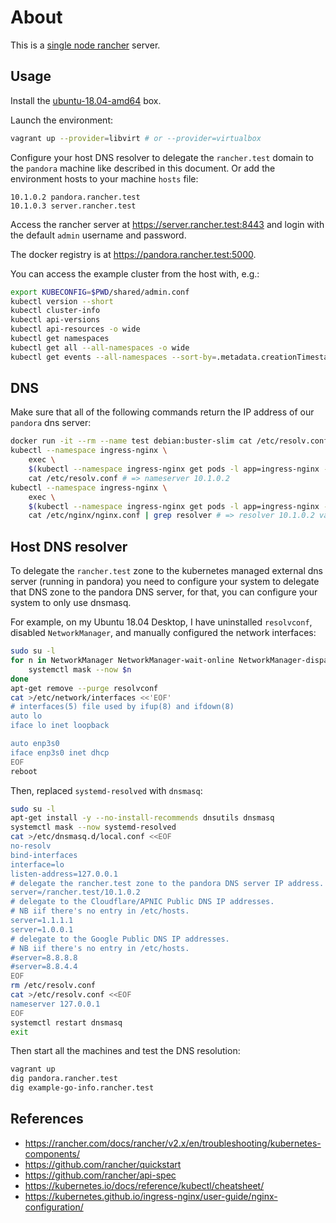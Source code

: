 # About

This is a [single node rancher](https://rancher.com/docs/rancher/v2.x/en/installation/single-node/) server.

## Usage

Install the [ubuntu-18.04-amd64](https://github.com/rgl/ubuntu-vagrant) box.

Launch the environment:

```bash
vagrant up --provider=libvirt # or --provider=virtualbox
```

Configure your host DNS resolver to delegate the `rancher.test` domain to the `pandora` machine like described in this document. Or add the environment hosts to your machine `hosts` file:

```plain
10.1.0.2 pandora.rancher.test
10.1.0.3 server.rancher.test
```

Access the rancher server at https://server.rancher.test:8443 and login with the default `admin` username and password.

The docker registry is at https://pandora.rancher.test:5000.

You can access the example cluster from the host with, e.g.:

```bash
export KUBECONFIG=$PWD/shared/admin.conf
kubectl version --short
kubectl cluster-info
kubectl api-versions
kubectl api-resources -o wide
kubectl get namespaces
kubectl get all --all-namespaces -o wide
kubectl get events --all-namespaces --sort-by=.metadata.creationTimestamp
```

## DNS

Make sure that all of the following commands return the IP address of our `pandora` dns server:

```bash
docker run -it --rm --name test debian:buster-slim cat /etc/resolv.conf # => nameserver 10.1.0.2
kubectl --namespace ingress-nginx \
    exec \
    $(kubectl --namespace ingress-nginx get pods -l app=ingress-nginx -o name) \
    cat /etc/resolv.conf # => nameserver 10.1.0.2
kubectl --namespace ingress-nginx \
    exec \
    $(kubectl --namespace ingress-nginx get pods -l app=ingress-nginx -o name) \
    cat /etc/nginx/nginx.conf | grep resolver # => resolver 10.1.0.2 valid=30s;
```

## Host DNS resolver

To delegate the `rancher.test` zone to the kubernetes managed external dns server (running in pandora) you need to configure your system to delegate that DNS zone to the pandora DNS server, for that, you can configure your system to only use dnsmasq.

For example, on my Ubuntu 18.04 Desktop, I have uninstalled `resolvconf`, disabled `NetworkManager`, and manually configured the network interfaces:

```bash
sudo su -l
for n in NetworkManager NetworkManager-wait-online NetworkManager-dispatcher network-manager; do
    systemctl mask --now $n
done
apt-get remove --purge resolvconf
cat >/etc/network/interfaces <<'EOF'
# interfaces(5) file used by ifup(8) and ifdown(8)
auto lo
iface lo inet loopback

auto enp3s0
iface enp3s0 inet dhcp
EOF
reboot
```

Then, replaced `systemd-resolved` with `dnsmasq`:

```bash
sudo su -l
apt-get install -y --no-install-recommends dnsutils dnsmasq
systemctl mask --now systemd-resolved
cat >/etc/dnsmasq.d/local.conf <<EOF
no-resolv
bind-interfaces
interface=lo
listen-address=127.0.0.1
# delegate the rancher.test zone to the pandora DNS server IP address.
server=/rancher.test/10.1.0.2
# delegate to the Cloudflare/APNIC Public DNS IP addresses.
# NB iif there's no entry in /etc/hosts.
server=1.1.1.1
server=1.0.0.1
# delegate to the Google Public DNS IP addresses.
# NB iif there's no entry in /etc/hosts.
#server=8.8.8.8
#server=8.8.4.4
EOF
rm /etc/resolv.conf
cat >/etc/resolv.conf <<EOF
nameserver 127.0.0.1
EOF
systemctl restart dnsmasq
exit
```

Then start all the machines and test the DNS resolution:

```bash
vagrant up
dig pandora.rancher.test
dig example-go-info.rancher.test
```

## References

* https://rancher.com/docs/rancher/v2.x/en/troubleshooting/kubernetes-components/
* https://github.com/rancher/quickstart
* https://github.com/rancher/api-spec
* https://kubernetes.io/docs/reference/kubectl/cheatsheet/
* https://kubernetes.github.io/ingress-nginx/user-guide/nginx-configuration/
